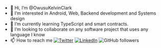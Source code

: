 - 👋 Hi, I’m @OwusuKelvinClark
- 👀 I’m interested in Android, Web, Backend development and Systems design
- 🌱 I’m currently learning TypeScript and smart contracts.
- 💞️ I’m looking to collaborate on any software project that uses any language I know
- 📫 How to reach me [![Twitter](https://img.shields.io/twitter/follow/lokaimoma?style=social)](https://twitter.com/lokaimoma) [![LinkedIn](https://img.shields.io/badge/LinkedIn-0077B5?style=for-the-badge&logo=linkedin&logoColor=white)](https://www.linkedin.com/in/kelvin-clark-owusu-3b6778194/) ![GitHub followers](https://img.shields.io/github/followers/lokaimoma?style=social)

<!---
OwusuKelvinClark/OwusuKelvinClark is a ✨ special ✨ repository because its `README.md` (this file) appears on your GitHub profile.
You can click the Preview link to take a look at your changes.
--->
